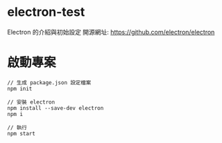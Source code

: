 # electron-test
Electron 的介紹與初始設定
開源網址: https://github.com/electron/electron

# 啟動專案
```
// 生成 package.json 設定檔案
npm init

// 安裝 electron
npm install --save-dev electron
npm i

// 執行
npm start
```